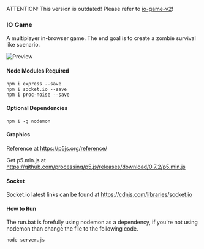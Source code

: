 ATTENTION: This version is outdated! Please refer to [io-game-v2](https://github.com/valkyrienyanko/io-game-v2)!

### IO Game
A multiplayer in-browser game. The end goal is to create a zombie survival like scenario.

![Preview](https://i.imgur.com/ukfu3Iw.png)

#### Node Modules Required
```
npm i express --save
npm i socket.io --save
npm i proc-noise --save
```
#### Optional Dependencies
```
npm i -g nodemon
```
#### Graphics

Reference at https://p5js.org/reference/

Get p5.min.js at https://github.com/processing/p5.js/releases/download/0.7.2/p5.min.js

#### Socket

Socket.io latest links can be found at https://cdnjs.com/libraries/socket.io

#### How to Run

The run.bat is forefully using nodemon as a dependency, if you're not using nodemon than change the file to the following code.
```
node server.js
```
